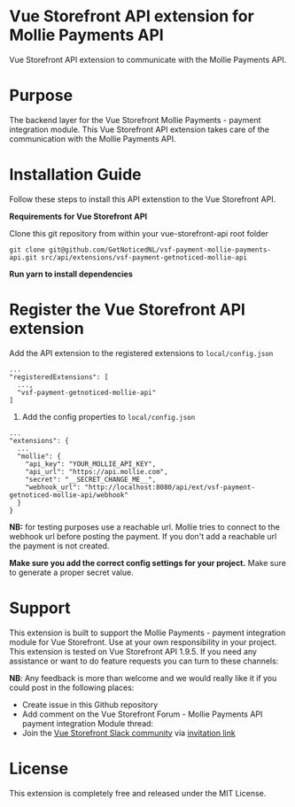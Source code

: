 # Vue Storefront API extension for Mollie Payments API
Vue Storefront API extension to communicate with the Mollie Payments API.

# Purpose
The backend layer for the Vue Storefront Mollie Payments - payment integration module. This Vue Storefront API extension takes care of the communication with the Mollie Payments API.

# Installation Guide
Follow these steps to install this API extenstion to the Vue Storefront API. 

**Requirements for Vue Storefront API**

Clone this git repository from within your vue-storefront-api root folder

```shell
git clone git@github.com/GetNoticedNL/vsf-payment-mollie-payments-api.git src/api/extensions/vsf-payment-getnoticed-mollie-api
```

**Run yarn to install dependencies**

# Register the Vue Storefront API extension
Add the API extension to the registered extensions to `local/config.json`

```
...
"registeredExtensions": [
  ...,
  "vsf-payment-getnoticed-mollie-api"
]
```

1. Add the config properties to `local/config.json`

```
...
"extensions": {
  ...
  "mollie": {
    "api_key": "YOUR_MOLLIE_API_KEY",
    "api_url": "https://api.mollie.com",
    "secret": "__SECRET_CHANGE_ME__",
    "webhook_url": "http://localhost:8080/api/ext/vsf-payment-getnoticed-mollie-api/webhook"
  }   
}

```

**NB:** for testing purposes use a reachable url. Mollie tries to connect to the webhook url before posting the payment. If you don't add a reachable url the payment is not created.

**Make sure you add the correct config settings for your project.** Make sure to generate a proper secret value.

# Support
This extension is built to support the Mollie Payments - payment integration module for Vue Storefront.
Use at your own responsibility in your project. This extension is tested on Vue Storefront API 1.9.5.
If you need any assistance or want to do feature requests you can turn to these channels:

**NB**: Any feedback is more than welcome and we would really like it if you could post in the following places:

* Create issue in this Github repository
* Add comment on the Vue Storefront Forum - Mollie Payments API payment integration Module thread: 
* Join the [Vue Storefront Slack community](https://vuestorefront.slack.com) via [invitation link](https://join.slack.com/t/vuestorefront/shared_invite/enQtMzA4MTM2NTE5NjM2LTI1M2RmOWIyOTk0MzFlMDU3YzJlYzcyYzNiNjUyZWJiMTZjZjc3MjRlYmE5ZWQ1YWRhNTQyM2ZjN2ZkMzZlNTg)

# License
This extension is completely free and released under the MIT License.